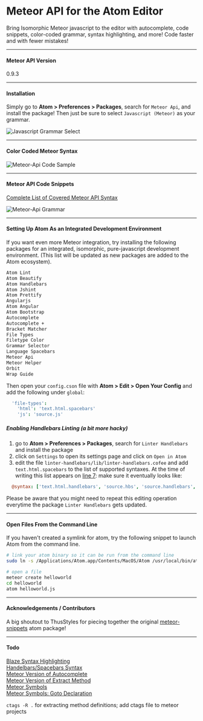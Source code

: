 Meteor API for the Atom Editor
=======================================

Bring Isomorphic Meteor javascript to the editor with autocomplete, code snippets, color-coded grammar, syntax highlighting, and more!  Code faster and with fewer mistakes!  

---------------------------------------
#### Meteor API Version  

0.9.3

---------------------------------------
#### Installation  

Simply go to **Atom > Preferences > Packages**, search for ``Meteor Api``, and install the package!  Then just be sure to select ``Javascript (Meteor)`` as your grammar.

![Javascript Grammar Select](https://raw.githubusercontent.com/awatson1978/meteor-api/master/screenshots/javascript-meteor-select.png)  


---------------------------------------
#### Color Coded Meteor Syntax  

![Meteor-Api Code Sample](https://raw.githubusercontent.com/awatson1978/meteor-api/master/screenshots/code-sample.png)  


---------------------------------------
#### Meteor API Code Snippets  

[Complete List of Covered Meteor API Syntax](https://github.com/awatson1978/meteor-api-for-atom-editor/blob/master/api.md)

![Meteor-Api Grammar](https://raw.githubusercontent.com/awatson1978/meteor-api/master/screenshots/grammar-snippets.png)  



---------------------------------------
#### Setting Up Atom As an Integrated Development Environment

If you want even more Meteor integration, try installing the following packages for an integrated, isomorphic, pure-javascript development environment.  (This list will be updated as new packages are added to the Atom ecosystem).  

````sh
Atom Lint
Atom Beautify
Atom Handlebars
Atom Jshint
Atom Prettify
Angularjs
Atom Angular
Atom Bootstrap
Autocomplete
Autocomplete +
Bracket Matcher
File Types
Filetype Color
Grammar Selector
Language Spacebars
Meteor Api
Meteor Helper
Orbit
Wrap Guide
````

Then open your `config.cson` file with **Atom > Edit > Open Your Config** and add the following under `global`:

````cson
  'file-types':
    'html': 'text.html.spacebars'
    'js': 'source.js'
````

##### Enabling Handlebars Linting (a bit more hacky)

1. go to **Atom > Preferences > Packages**, search for ``Linter Handlebars`` and install the package
2. click on `Settings` to open its settings page and click on ``Open in Atom``
3. edit the file `linter-handlebars/lib/linter-handlebars.cofee` and add `text.html.spacebars` to the list of supported syntaxes. At the time of writing this list appears on [line 7](https://github.com/AtomLinter/linter-handlebars/blob/master/lib/linter-handlebars.coffee#L7): make sure it eventually looks like:

````coffeescript
  @syntax: ['text.html.handlebars', 'source.hbs', 'source.handlebars', 'text.html.spacebars']
````

Please be aware that you might need to repeat this editing operation everytime the package  ``Linter Handlebars`` gets updated.

---------------------------------------
#### Open Files From the Command Line

If you haven't created a symlink for atom, try the following snippet to launch Atom from the command line.  

````sh
# link your atom binary so it can be run from the command line
sudo ln -s /Applications/Atom.app/Contents/MacOS/Atom /usr/local/bin/atom

# open a file
meteor create helloworld
cd helloworld
atom helloworld.js
````


---------------------------------------
#### Acknowledgements / Contributors

A big shoutout to ThusStyles for piecing together the original [meteor-snippets](https://github.com/ThusStyles/meteor-snippets) atom package!


---------------------------------------
#### Todo

[Blaze Syntax Highlighting](http://stackoverflow.com/questions/22363070/how-do-i-make-a-default-syntax-by-filetype-in-atom-text-editor)  
[Handelbars/Spacebars Syntax](https://atom.io/packages/atom-handlebars)  
[Meteor Version of Autocomplete](https://atom.io/packages/autocomplete-plus)  
[Meteor Version of Extract Method](https://atom.io/packages/extract-method)  
[Meteor Symbols](https://github.com/atom/symbols-view)  
[Meteor Symbols: Goto Declaration](https://github.com/atom/symbols-view/issues/9)  


``ctags -R .`` for extracting method definitions; add ctags file to meteor projects
